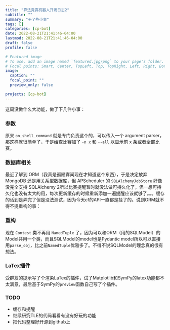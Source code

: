 ```yaml
---
title: "算法竞赛机器人开发日志2"
subtitle: ""
summary: "干了些小事"
tags: []
categories: [cp-bot]
date: 2022-08-21T21:41:46-04:00
lastmod: 2022-08-21T21:41:46-04:00
draft: false
profile: false

# Featured image
# To use, add an image named `featured.jpg/png` to your page's folder.
# Focal points: Smart, Center, TopLeft, Top, TopRight, Left, Right, BottomLeft, Bottom, BottomRight.
image:
  caption: ""
  focal_point: ""
  preview_only: false

projects: [cp-bot]
---
```


这周没做什么大功能，做了下几件小事：

### 参数

原来 `on_shell_command` 就是专门负责这个的，可以传入一个 argument parser，那这样就很简单了，于是给查比赛加了 `-n x` 和 `--all` 以显示前 x 条或者全部比赛。

### 数据库相关

最近了解到 ORM（我真是孤陋寡闻现在才知道这个东西），于是决定放弃 MongoDB 还是用关系型数据库，但 APScheduler 的 `SQLAlchemyJobStore` 好像没完全支持 SQLAlchemy 2所以比赛提醒暂时就没法做可持久化了，但一想可持久化也没有太大的用，每次更新缓存的时候重新添加一遍提醒应该就够了。。。缓存的话到是弄完了但是没法测试，因为今天cf的API一直都是挂了的。说到ORM就不得不提重构的事：

### 重构

现在 `Contest` 类不再用 `NamedTuple` 了，因为可以和ORM（用的SQLModel）的Model共用一个类，而且SQLModel的model也是Pydantic model所以可以直接用`parse_obj`，比之前`NamedTuple`优雅多了。不得不说SQLModel的理念真的很有想法。

### LaTex插件

受群友的提示写了个渲染LaTex的插件，试了Matplotlib和SymPy的latex功能都不太满意，最后基于SymPy的`preview`函数自己写了个插件。

### TODO
- 缓存和提醒
- 继续研究TLE的代码看看有没有好玩的功能
- 把代码整理好开源到github上

